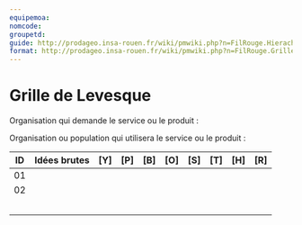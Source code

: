```yaml
---
equipemoa: 
nomcode: 
groupetd: 
guide: http://prodageo.insa-rouen.fr/wiki/pmwiki.php?n=FilRouge.HierachiserBesoins
format: http://prodageo.insa-rouen.fr/wiki/pmwiki.php?n=FilRouge.GrilleLevesque
---
```


# Grille de Levesque

Organisation qui demande le service ou le produit : 

Organisation ou population qui utilisera le service ou le produit : 

| ID | Idées brutes                 | [Y] | [P] | [B] | [O] | [S] | [T] | [H] | [R] |
|----|------------------------------|----------|----------|--------|-------------|----------|----------|-----------|------------|
| 01 |                              |          |          |        |             |          |          |           |            |
| 02 |                              |          |          |        |             |          |          |           |            |
|    |                              |          |          |        |             |          |          |           |            |
|    |                              |          |          |        |             |          |          |           |            |
|    |                              |          |          |        |             |          |          |           |            |
|    |                              |          |          |        |             |          |          |           |            |
|    |                              |          |          |        |             |          |          |           |            |
